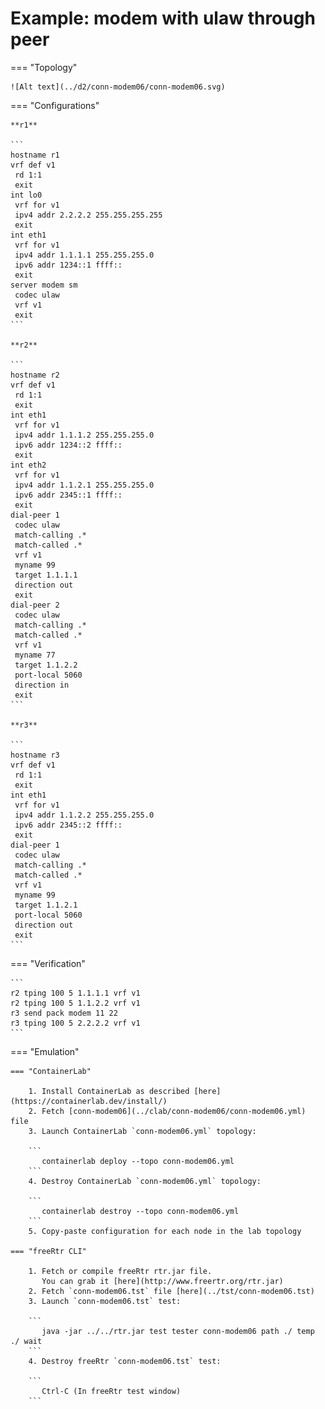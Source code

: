# Example: modem with ulaw through peer

=== "Topology"

    ![Alt text](../d2/conn-modem06/conn-modem06.svg)

=== "Configurations"

    **r1**

    ```
    hostname r1
    vrf def v1
     rd 1:1
     exit
    int lo0
     vrf for v1
     ipv4 addr 2.2.2.2 255.255.255.255
     exit
    int eth1
     vrf for v1
     ipv4 addr 1.1.1.1 255.255.255.0
     ipv6 addr 1234::1 ffff::
     exit
    server modem sm
     codec ulaw
     vrf v1
     exit
    ```

    **r2**

    ```
    hostname r2
    vrf def v1
     rd 1:1
     exit
    int eth1
     vrf for v1
     ipv4 addr 1.1.1.2 255.255.255.0
     ipv6 addr 1234::2 ffff::
     exit
    int eth2
     vrf for v1
     ipv4 addr 1.1.2.1 255.255.255.0
     ipv6 addr 2345::1 ffff::
     exit
    dial-peer 1
     codec ulaw
     match-calling .*
     match-called .*
     vrf v1
     myname 99
     target 1.1.1.1
     direction out
     exit
    dial-peer 2
     codec ulaw
     match-calling .*
     match-called .*
     vrf v1
     myname 77
     target 1.1.2.2
     port-local 5060
     direction in
     exit
    ```

    **r3**

    ```
    hostname r3
    vrf def v1
     rd 1:1
     exit
    int eth1
     vrf for v1
     ipv4 addr 1.1.2.2 255.255.255.0
     ipv6 addr 2345::2 ffff::
     exit
    dial-peer 1
     codec ulaw
     match-calling .*
     match-called .*
     vrf v1
     myname 99
     target 1.1.2.1
     port-local 5060
     direction out
     exit
    ```

=== "Verification"

    ```
    r2 tping 100 5 1.1.1.1 vrf v1
    r2 tping 100 5 1.1.2.2 vrf v1
    r3 send pack modem 11 22
    r3 tping 100 5 2.2.2.2 vrf v1
    ```

=== "Emulation"

    === "ContainerLab"

        1. Install ContainerLab as described [here](https://containerlab.dev/install/)  
        2. Fetch [conn-modem06](../clab/conn-modem06/conn-modem06.yml) file  
        3. Launch ContainerLab `conn-modem06.yml` topology:  

        ```
           containerlab deploy --topo conn-modem06.yml  
        ```
        4. Destroy ContainerLab `conn-modem06.yml` topology:  

        ```
           containerlab destroy --topo conn-modem06.yml  
        ```
        5. Copy-paste configuration for each node in the lab topology

    === "freeRtr CLI"

        1. Fetch or compile freeRtr rtr.jar file.  
           You can grab it [here](http://www.freertr.org/rtr.jar)  
        2. Fetch `conn-modem06.tst` file [here](../tst/conn-modem06.tst)  
        3. Launch `conn-modem06.tst` test:  

        ```
           java -jar ../../rtr.jar test tester conn-modem06 path ./ temp ./ wait
        ```
        4. Destroy freeRtr `conn-modem06.tst` test:  

        ```
           Ctrl-C (In freeRtr test window)
        ```

